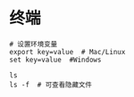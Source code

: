 # 终端

```shell
# 设置环境变量
export key=value  # Mac/Linux
set key=value  #Windows

ls
ls -f  # 可查看隐藏文件
```